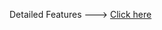 Detailed Features ---> [Click here](https://docs.google.com/document/d/1Dr_m6Ad0hRQxPAiisXo3U29lDP1xvIRX/edit?usp=sharing&ouid=102747461597125849902&rtpof=true&sd=true)
